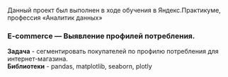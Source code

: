 Данный проект был выполнен в ходе обучения в Яндекс.Практикуме, профессия «Аналитик данных»
### E-commerce — Выявление профилей потребления.
  
**Задача** - сегментировать покупателей по профилю потребления для интернет-магазина.  
**Библиотеки** - pandas, matplotlib, seaborn, plotly
